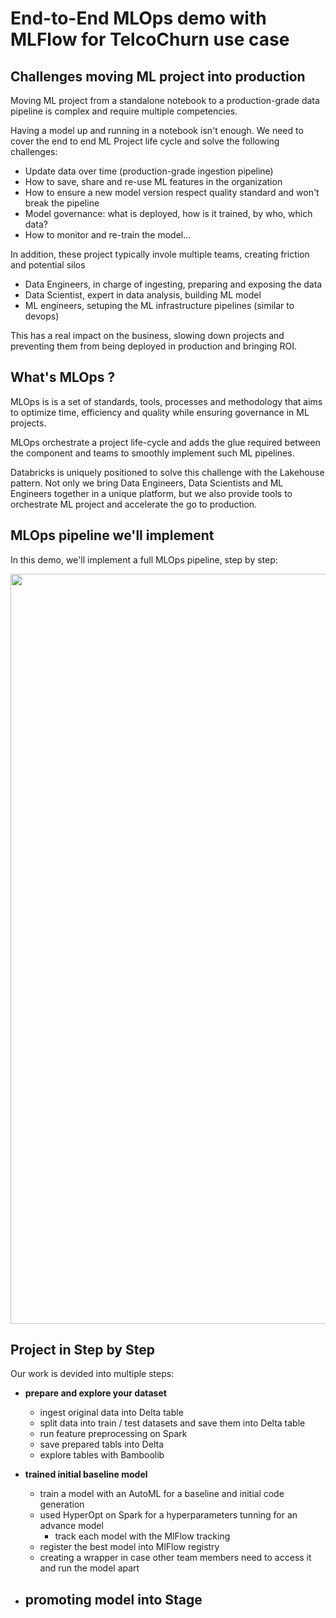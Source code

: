 #  End-to-End MLOps demo with MLFlow for TelcoChurn use case 

## Challenges moving ML project into production

Moving ML project from a standalone notebook to a production-grade data pipeline is complex and require multiple competencies. 

Having a model up and running in a notebook isn't enough. We need to cover the end to end ML Project life cycle and solve the following challenges:

* Update data over time (production-grade ingestion pipeline)
* How to save, share and re-use ML features in the organization
* How to ensure a new model version respect quality standard and won't break the pipeline
* Model governance: what is deployed, how is it trained, by who, which data?
* How to monitor and re-train the model...

In addition, these project typically invole multiple teams, creating friction and potential silos

* Data Engineers, in charge of ingesting, preparing and exposing the data
* Data Scientist, expert in data analysis, building ML model
* ML engineers, setuping the ML infrastructure pipelines (similar to devops)

This has a real impact on the business, slowing down projects and preventing them from being deployed in production and bringing ROI.

## What's MLOps ?

MLOps is is a set of standards, tools, processes and methodology that aims to optimize time, efficiency and quality while ensuring governance in ML projects.

MLOps orchestrate a project life-cycle and adds the glue required between the component and teams to smoothly implement such ML pipelines.

Databricks is uniquely positioned to solve this challenge with the Lakehouse pattern. Not only we bring Data Engineers, Data Scientists and ML Engineers together in a unique platform, but we also provide tools to orchestrate ML project and accelerate the go to production.

## MLOps pipeline we'll implement

In this demo, we'll implement a full MLOps pipeline, step by step:

<img src="https://github.com/QuentinAmbard/databricks-demo/raw/main/product_demos/mlops-end2end-flow-0.png" width="1200">


## Project in Step by Step 

Our work is devided into multiple steps:
- **prepare and explore your dataset** 
  - ingest original data into Delta table
  - split data into train / test datasets and save them into Delta table
  - run feature preprocessing on Spark
  - save prepared tabls into Delta 
  - explore tables with Bamboolib 
  
- **trained initial baseline model** 
  - train a model with an AutoML for a baseline and initial code generation
  - used HyperOpt on Spark for a hyperparameters tunning for an advance model 
    - track each model with the MlFlow tracking 
  - register the best model into MlFlow registry
  - creating a wrapper in case other team members need to access it and run the model apart 
  
- **promoting model into Stage**
  - 
  